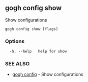 ## gogh config show

Show configurations

```
gogh config show [flags]
```

### Options

```
  -h, --help   help for show
```

### SEE ALSO

* [gogh config](gogh_config.md)	 - Show configurations

